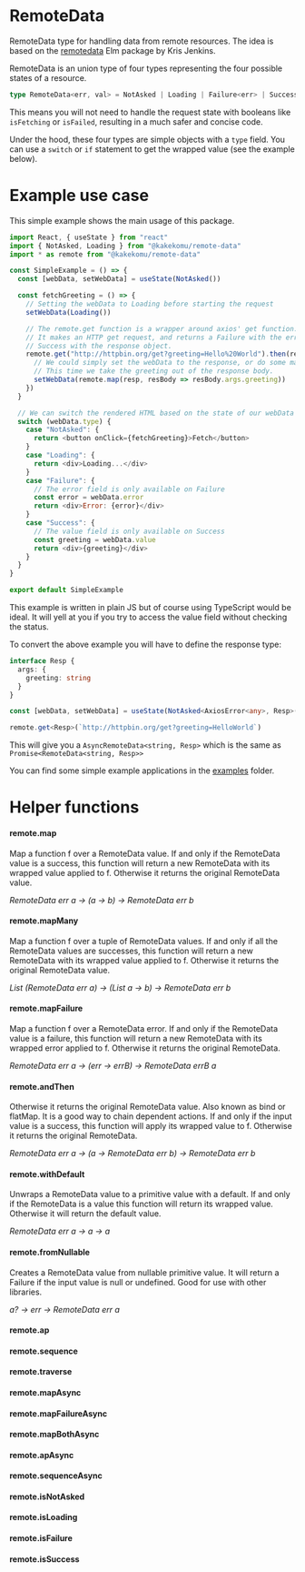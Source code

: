 # RemoteData

RemoteData type for handling data from remote resources.
The idea is based on the [remotedata](https://package.elm-lang.org/packages/krisajenkins/remotedata/latest/) Elm package
by Kris Jenkins.

RemoteData is an union type of four types representing the four possible states of a resource.

```typescript
type RemoteData<err, val> = NotAsked | Loading | Failure<err> | Success<val>
```

This means you will not need to handle the request state with booleans like `isFetching` or `isFailed`,
resulting in a much safer and concise code.

Under the hood, these four types are simple objects with a `type` field. You can use a
`switch` or `if` statement to get the wrapped value (see the example below).

# Example use case

This simple example shows the main usage of this package.

```javascript
import React, { useState } from "react"
import { NotAsked, Loading } from "@kakekomu/remote-data"
import * as remote from "@kakekomu/remote-data"

const SimpleExample = () => {
  const [webData, setWebData] = useState(NotAsked())

  const fetchGreeting = () => {
    // Setting the webData to Loading before starting the request
    setWebData(Loading())

    // The remote.get function is a wrapper around axios' get function.
    // It makes an HTTP get request, and returns a Failure with the error message or a
    // Success with the response object.
    remote.get("http://httpbin.org/get?greeting=Hello%20World").then(resp => {
      // We could simply set the webData to the response, or do some mapping on it.
      // This time we take the greeting out of the response body.
      setWebData(remote.map(resp, resBody => resBody.args.greeting))
    })
  }

  // We can switch the rendered HTML based on the state of our webData
  switch (webData.type) {
    case "NotAsked": {
      return <button onClick={fetchGreeting}>Fetch</button>
    }
    case "Loading": {
      return <div>Loading...</div>
    }
    case "Failure": {
      // The error field is only available on Failure
      const error = webData.error
      return <div>Error: {error}</div>
    }
    case "Success": {
      // The value field is only available on Success
      const greeting = webData.value
      return <div>{greeting}</div>
    }
  }
}

export default SimpleExample
```

This example is written in plain JS but of course using TypeScript would be ideal.
It will yell at you if you try to access the value field without checking the status.

To convert the above example you will have to define the response type:

```typescript
interface Resp {
  args: {
    greeting: string
  }
}

const [webData, setWebData] = useState(NotAsked<AxiosError<any>, Resp>())

remote.get<Resp>(`http://httpbin.org/get?greeting=HelloWorld`)
```

This will give you a `AsyncRemoteData<string, Resp>` which is the same as `Promise<RemoteData<string, Resp>>`

You can find some simple example applications in the [examples](https://github.com/kakekomu/functional-types/tree/master/examples) folder.

# Helper functions

#### remote.map

Map a function f over a RemoteData value.
If and only if the RemoteData value is a success, this function will
return a new RemoteData with its wrapped value applied to f.
Otherwise it returns the original RemoteData value.

_RemoteData err a -> (a -> b) -> RemoteData err b_

#### remote.mapMany

Map a function f over a tuple of RemoteData values.
If and only if all the RemoteData values are successes, this function will
return a new RemoteData with its wrapped value applied to f.
Otherwise it returns the original RemoteData value.

_List (RemoteData err a) -> (List a -> b) -> RemoteData err b_

#### remote.mapFailure

Map a function f over a RemoteData error.
If and only if the RemoteData value is a failure, this function will
return a new RemoteData with its wrapped error applied to f.
Otherwise it returns the original RemoteData.

_RemoteData err a -> (err -> errB) -> RemoteData errB a_

#### remote.andThen

Otherwise it returns the original RemoteData value.
Also known as bind or flatMap. It is a good way to chain dependent actions.
If and only if the input value is a success, this function will
apply its wrapped value to f.
Otherwise it returns the original RemoteData.

_RemoteData err a -> (a -> RemoteData err b) -> RemoteData err b_

#### remote.withDefault

Unwraps a RemoteData value to a primitive value with a default.
If and only if the RemoteData is a value this function will return its
wrapped value. Otherwise it will return the default value.

_RemoteData err a -> a -> a_

#### remote.fromNullable

Creates a RemoteData value from nullable primitive value.
It will return a Failure if the input value is null or undefined.
Good for use with other libraries.

_a? -> err -> RemoteData err a_

#### remote.ap

#### remote.sequence

#### remote.traverse

#### remote.mapAsync

#### remote.mapFailureAsync

#### remote.mapBothAsync

#### remote.apAsync

#### remote.sequenceAsync

#### remote.isNotAsked

#### remote.isLoading

#### remote.isFailure

#### remote.isSuccess
